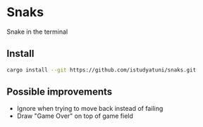 # Snaks

Snake in the terminal

## Install

```sh
cargo install --git https://github.com/istudyatuni/snaks.git
```

## Possible improvements

- Ignore when trying to move back instead of failing
- Draw "Game Over" on top of game field
